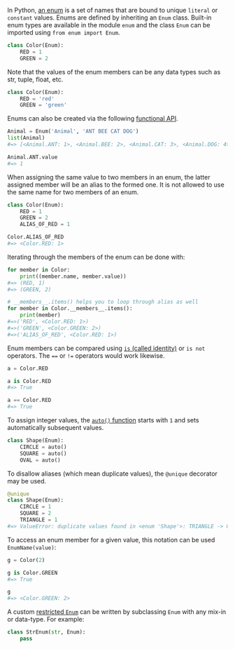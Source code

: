 In Python, [an enum][enum-docs] is a set of names that are bound to unique `literal` or `constant` values. Enums are defined by inheriting an `Enum` class. Built-in enum types are available in the module `enum` and the class `Enum` can be imported using `from enum import Enum`.

```python
class Color(Enum):
    RED = 1
    GREEN = 2
```

Note that the values of the enum members can be any data types such as str, tuple, float, etc.

```python
class Color(Enum):
    RED = 'red'
    GREEN = 'green'
```

Enums can also be created via the following [functional API][enum-functional-api].

```python
Animal = Enum('Animal', 'ANT BEE CAT DOG')
list(Animal)
#=> [<Animal.ANT: 1>, <Animal.BEE: 2>, <Animal.CAT: 3>, <Animal.DOG: 4>]

Animal.ANT.value
#=> 1
```

When assigning the same value to two members in an enum, the latter assigned member will be an alias to the formed one. It is not allowed to use the same name for two members of an enum.

```python
class Color(Enum):
    RED = 1
    GREEN = 2
    ALIAS_OF_RED = 1

Color.ALIAS_OF_RED
#=> <Color.RED: 1>
```

Iterating through the members of the enum can be done with:

```python
for member in Color:
    print((member.name, member.value))
#=> (RED, 1)
#=> (GREEN, 2)

# __members__.items() helps you to loop through alias as well
for member in Color.__members__.items():
    print(member)
#=>('RED', <Color.RED: 1>)
#=>('GREEN', <Color.GREEN: 2>)
#=>('ALIAS_OF_RED', <Color.RED: 1>)
```

Enum members can be compared using [`is` (called identity)][identity-keyword] or `is not` operators. The `==` or `!=` operators would work likewise.

```python
a = Color.RED

a is Color.RED
#=> True

a == Color.RED
#=> True
```

To assign integer values, the [`auto()` function][enum-auto-docs] starts with `1` and sets automatically subsequent values.

```python
class Shape(Enum):
    CIRCLE = auto()
    SQUARE = auto()
    OVAL = auto()
```

To disallow aliases (which mean duplicate values), the `@unique` decorator may be used.

```python
@unique
class Shape(Enum):
    CIRCLE = 1
    SQUARE = 2
    TRIANGLE = 1
#=> ValueError: duplicate values found in <enum 'Shape'>: TRIANGLE -> CIRCLE
```

To access an enum member for a given value, this notation can be used `EnumName(value)`:

```python
g = Color(2)

g is Color.GREEN
#=> True

g
#=> <Color.GREEN: 2>
```

A custom [restricted `Enum`][restricted-enums] can be written by subclassing `Enum` with any mix-in or data-type. For example:

```python
class StrEnum(str, Enum):
    pass
```

[enum-docs]: https://docs.python.org/3/library/enum.html
[enum-auto-docs]: https://docs.python.org/3/library/enum.html#using-auto
[enum-functional-api]: https://docs.python.org/3/library/enum.html#functional-api
[restricted-enums]: https://docs.python.org/3/library/enum.html#restricted-enum-subclassing
[identity-keyword]: https://www.w3schools.com/python/ref_keyword_is.asp
